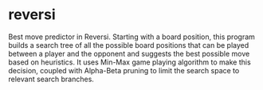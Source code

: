 # reversi
Best move predictor in Reversi.
Starting with a board position, this program builds a search tree of all the possible board positions that can be played
between a player and the opponent and suggests the best possible move based on heuristics. It uses Min-Max game playing 
algorithm to make this decision, coupled with Alpha-Beta pruning to limit the search space to relevant search branches.

